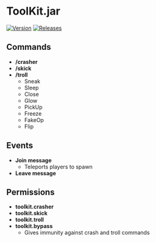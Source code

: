 ToolKit.jar
============
[![Version](https://img.shields.io/badge/version-v2-informational.svg)](https://github.com/czQery/ToolKit/releases)
[![Releases](https://img.shields.io/badge/download-1.15.2-brightgreen.svg)](https://github.com/czQery/ToolKit/releases)

Commands
---------------
- **/crasher**
- **/skick**
- **/troll**
  - Sneak
  - Sleep
  - Close
  - Glow
  - PickUp
  - Freeze
  - FakeOp
  - Flip

Events
---------------
- **Join message**
  - Teleports players to spawn
- **Leave message**

Permissions
---------------
- **toolkit.crasher**
- **toolkit.skick**
- **toolkit.troll**
- **toolkit.bypass**
  - Gives immunity against crash and troll commands
